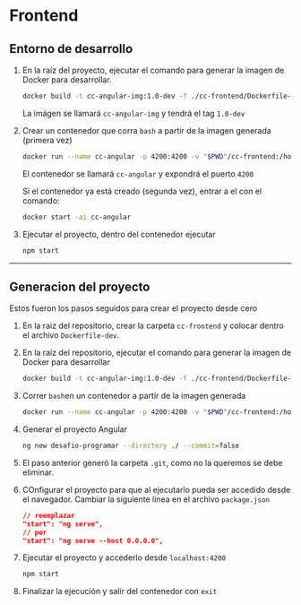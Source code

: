 # Frontend

## Entorno de desarrollo

1. En la raíz del proyecto, ejecutar el comando para generar la imagen de Docker para desarrollar.

    ```bash
    docker build -t cc-angular-img:1.0-dev -f ./cc-frontend/Dockerfile-dev .
    ```

    La imágen se llamará `cc-angular-img` y tendrá el tag `1.0-dev`

2. Crear un contenedor que corra `bash` a partir de la imagen generada (primera vez)

    ```bash
    docker run --name cc-angular -p 4200:4200 -v "$PWD"/cc-frontend:/home/node/app -it cc-angular-img:1.0-dev bash
    ```

    El contenedor se llamará `cc-angular` y expondrá el puerto `4200`

    Si el contenedor ya está creado (segunda vez), entrar a el con el comando:

    ```bash
    docker start -ai cc-angular
    ```

3. Ejecutar el proyecto, dentro del contenedor ejecutar

    ```bash
    npm start
    ```

---------------------------------------------------------------------------------

## Generacion del proyecto

Estos fueron los pasos seguidos para crear el proyecto desde cero

1. En la raiz del repositorio, crear la carpeta `cc-frontend` y colocar dentro el archivo `Dockerfile-dev`.

2. En la raíz del repositorio, ejecutar el comando para generar la imagen de Docker para desarrollar

    ```bash
    docker build -t cc-angular-img:1.0-dev -f ./cc-frontend/Dockerfile-dev .
    ```

3. Correr `bash`en un contenedor a partir de la imagen generada

    ```bash
    docker run --name cc-angular -p 4200:4200 -v "$PWD"/cc-frontend:/home/node/app -it cc-angular-img:1.0-dev bash
    ```

4. Generar el proyecto Angular

    ```bash
    ng new desafio-programar --directory ./ --commit=false
    ```

5. El paso anterior generó la carpeta `.git`, como no la queremos se debe eliminar.

6. COnfigurar el proyecto para que al ejecutarlo pueda ser accedido desde el navegador. Cambiar la siguiente linea en el archivo `package.json`

    ```json
    // reemplazar
    "start": "ng serve",
    // por
    "start": "ng serve --host 0.0.0.0",
    ```

7. Ejecutar el proyecto y accederlo desde `localhost:4200`

    ```bash
    npm start
    ```

8. Finalizar la ejecución y salir del contenedor con `exit`
